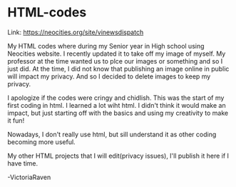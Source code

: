 # HTML-codes

Link: https://neocities.org/site/vinewsdispatch

My HTML codes where during my Senior year in High school using Neocities website.
I recently updated it to take off my image of myself. My professor at the time
wanted us to plce our images or something and so I just did. At the time,
I did not know that publishing an image online in public will impact my privacy.
And so I decided to delete images to keep my privacy.

I apologize if the codes were cringy and chidlish. This was the start of my first coding in html.
I learned a lot wiht html. I didn't think it would make an impact, but just starting off with
the basics and using my creativity to make it fun!

Nowadays, I don't really use html, but sill understand it as other coding becoming more useful.

My other HTML projects that I will edit(privacy issues), I'll publish it here if I have time.

-VictoriaRaven
